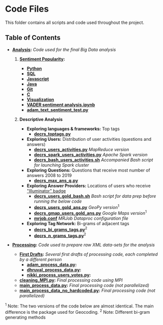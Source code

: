 # Code Files
This folder contains all scripts and code used throughout the project.

## Table of Contents
- **[Analysis](analysis):** *Code used for the final Big Data analysis*
    1. **[Sentiment Popularity](analysis/SentimentPopularity):**
        - **[Python](analysis/SentimentPopularity/Python)**
        - **[SQL](analysis/SentimentPopularity/SQL)**
        - **[Javascript](analysis/SentimentPopularity/Javascript)**
        - **[Java](analysis/SentimentPopularity/Java)**
        - **[Git](analysis/SentimentPopularity/Git)**
        - **[C](analysis/SentimentPopularity/C)**
        - **[Visualization](analysis/SentimentPopularity/README.md)**
        - **[VADER sentiment analysis.ipynb](analysis/SentimentPopularity/VADER%20sentiment%20analysis.ipynb)**
        - **[adam_text_sentiment_test.py](analysis/adam_text_sentiment_test.py)**
     
    2. **Descriptive Analysis**  
        - **Exploring languages & frameworks:** Top tags
            - **[decrs_toptags.py](analysis/decrs_toptags.py)**
        - **Exploring Users:** Distribution of user activities (questions and answers)
            - **[decrs_users_activities.py](analysis/decrs_users_activities.py)** *MapReduce version*
            - **[decrs_spark_users_activities.py](analysis/decrs_spark_users_activities.py)** *Apache Spark version*
            - **[decrs_bash_users_activities.sh](analysis/decrs_bash_users_activities.sh)** *Accompanied Bash script for launching Spark cluster*
        - **Exploring Questions:** Questions that receive most number of answers 2008 to 2019
            - **[decrs_max_ans_q.py](analysis/decrs_max_ans_q.py)**
        - **Exploring Answer Providers:** Locations of users who receive ["Illuminator" badge](https://stackoverflow.com/help/badges)
            - **[decrs_users_gold_bash.sh](analysis/decrs_users_gold_bash.sh)** *Bash script for data prep before running the below code*
            - **[decrs_users_gold_ans.py](analysis/decrs_users_gold_ans.py)** *GeoPy version*<sup>1</sup>
            - **[decrs_gmap_users_gold_ans.py](analysis/decrs_gmap_users_gold_ans.py)** *Google Maps version*<sup>1</sup>
            - **[mrjob.conf](analysis/mrjob.conf)** *MRJob Dataproc configuration file*
        - **Exploring Tag Network:** Bi-grams of adjacent tags
            - **[decrs_bi_grams_tags.py](analysis/decrs_bi_grams_tags.py)**<sup>2</sup>
            - **[decrs_n_grams_tags.py](analysis/decrs_n_grams_tags.py)**<sup>2</sup>

- **[Processing](processing):** *Code used to prepare raw XML data-sets for the analysis*
    - **[First Drafts](processing/first_drafts):** *Several first drafts of processing code, each completed by a different person*
        - **[adam_process_data.py](processing/first_drafts/adam_process_data.py):**
        - **[dhruval_process_data.py](processing/first_drafts/dhruval_process_data.py):**
        - **[nikki_process_users_votes.py](processing/first_drafts/nikki_process_users_votes.py):**
    - **[cleaning_MPI.py](processing/cleaning_MPI.py):** *Final processing code using MPI*
    - **[main_process_data.py](processing/main_process_data.py):** *Final processing code (not parallelized)*
    - **[main_process_data_no_hardcoded.py](processing/main_process_data_no_hardcoded.py):** *Final processing code (not parallelized)*

<sup>1</sup> Note: The two versions of the code below are almost identical. The main difference is the package used for Geocoding.
<sup>2</sup> Note: Different bi-gram generating methods
